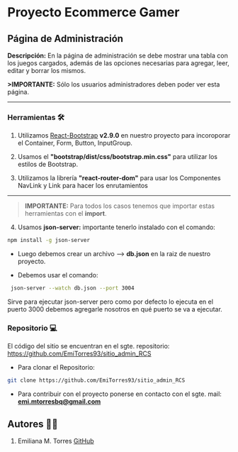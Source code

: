 # Proyecto Ecommerce Gamer

## Página de Administración

**Descripción:** En la página de administración se debe mostrar una tabla con los juegos cargados, además de las opciones necesarias para agregar, leer, editar y borrar los mismos.

**>IMPORTANTE:** Sólo los usuarios administradores deben poder ver esta página.

---

### Herramientas 🛠️

1. Utilizamos [React-Bootstrap](https://react-bootstrap.netlify.app/) **v2.9.0** en nuestro proyecto para incoroporar el Container, Form, Button, InputGroup.

2. Usamos el **"bootstrap/dist/css/bootstrap.min.css"** para utilizar los estilos de Bootstrap.

3. Utilizamos la librería **"react-router-dom"** para usar los Componentes NavLink y Link para hacer los enrutamientos

---

> **IMPORTANTE:** Para todos los casos tenemos que importar estas herramientas con el **import**.

4. Usamos **json-server:** importante tenerlo instalado con el comando:

```bash
npm install -g json-server
```

- Luego debemos crear un archivo --> **db.json** en la raiz de nuestro proyecto.

- Debemos usar el comando:

```bash
 json-server --watch db.json --port 3004
```

Sirve para ejecutar json-server pero como por defecto lo ejecuta en el puerto 3000 debemos agregarle nosotros en qué puerto se va a ejecutar.

### Repositorio 💻

El código del sitio se encuentran en el sgte. repositorio:
https://github.com/EmiTorres93/sitio_admin_RCS

- Para clonar el Repositorio:

```bash
git clone https://github.com/EmiTorres93/sitio_admin_RCS
```

- Para contribuir con el proyecto ponerse en contacto con el sgte. mail: **emi.mtorresbq@gmail.com**

## Autores 👩‍🏫

1. Emiliana M. Torres [GitHub](https://github.com/EmiTorres93)

